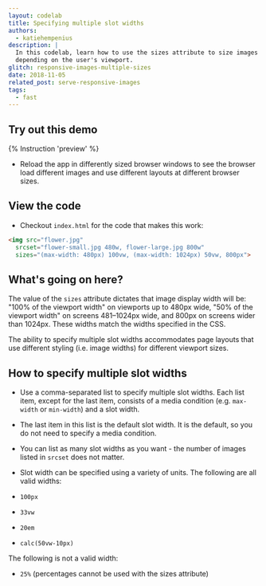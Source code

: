 ```yaml
---
layout: codelab
title: Specifying multiple slot widths
authors:
  - katiehempenius
description: |
  In this codelab, learn how to use the sizes attribute to size images correctly
  depending on the user's viewport.
glitch: responsive-images-multiple-sizes
date: 2018-11-05
related_post: serve-responsive-images
tags:
  - fast
---
```


## Try out this demo

{% Instruction 'preview' %}

- Reload the app in differently sized browser windows to see the browser load
different images and use different layouts at different browser sizes.

## View the code

- Checkout `index.html` for the code that makes this work:

```html
<img src="flower.jpg"
  srcset="flower-small.jpg 480w, flower-large.jpg 800w"
  sizes="(max-width: 480px) 100vw, (max-width: 1024px) 50vw, 800px">
```

## What's going on here?

The value of the `sizes` attribute dictates that image display width will be:
"100% of the viewport width" on viewports up to 480px wide, "50% of the viewport
width" on screens 481–1024px wide, and 800px on screens wider than 1024px. These
widths match the widths specified in the CSS.

The ability to specify multiple slot widths accommodates page layouts that use
different styling (i.e. image widths) for different viewport sizes.

## How to specify multiple slot widths

- Use a comma-separated list to specify multiple slot widths. Each list item,
except for the last item, consists of a media condition (e.g. `max-width` or
`min-width`) and a slot width.
- The last item in this list is the default slot width. It is the default, so
you do not need to specify a media condition.
- You can list as many slot widths as you want - the number of images listed in
`srcset` does not matter.
- Slot width can be specified using a variety of units. The following are all
valid widths:

- `100px`
- `33vw`
- `20em`
- `calc(50vw-10px)`

The following is not a valid width:

- `25%` (percentages cannot be used with the sizes attribute)
